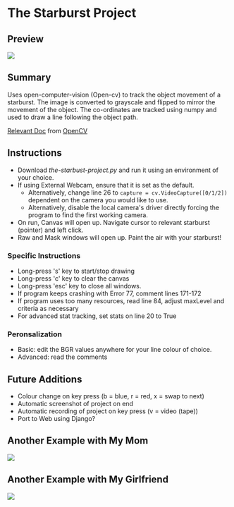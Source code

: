 # The Starburst Project

## Preview
![](https://github.com/Hardik-S/the-starburst-project/blob/master/Media/Drawing%20The%20Star.gif)

## Summary
Uses open-computer-vision (Open-cv) to track the object movement of a starburst. The image is converted to grayscale and flipped to mirror the movement of the object. The co-ordinates are tracked using numpy and used to draw a line following the object path. 

[Relevant Doc](https://docs.opencv.org/2.4/modules/video/doc/motion_analysis_and_object_tracking.html) from [OpenCV](https://docs.opencv.org/2.4/index.html)

## Instructions 

- Download _the-starbust-project.py_ and run it using an environment of your choice. 
- If using External Webcam, ensure that it is set as the default. 
  - Alternatively, change line 26 to `capture = cv.VideoCapture([0/1/2])` dependent on the camera you would like to use.
  - Alternatively, disable the local camera's driver directly forcing the program to find the first working camera.
 - On run, Canvas will open up. Navigate cursor to relevant starburst (pointer) and left click. 
 - Raw and Mask windows will open up. Paint the air with your starburst! 
 
 ### Specific Instructions 
 
 - Long-press 's' key to start/stop drawing
 - Long-press 'c' key to clear the canvas
 - Long-press 'esc' key to close all windows. 
 - If program keeps crashing with Error 77, comment lines 171-172
 - If program uses too many resources, read line 84, adjust maxLevel and criteria as necessary
 - For advanced stat tracking, set stats on line 20 to True
 
 ### Peronsalization
 
 - Basic: edit the BGR values anywhere for your line colour of choice.
 - Advanced: read the comments
 
 ## Future Additions
 - Colour change on key press (b = blue, r = red, x = swap to next) 
 - Automatic screenshot of project on end
 - Automatic recording of project on key press (v = video (tape)) 
 - Port to Web using Django? 
 
 ## Another Example with My Mom
 
 ![](https://github.com/Hardik-S/the-starburst-project/blob/master/Media/mamu%20rose.png)


## Another Example with My Girlfriend

![](https://github.com/Hardik-S/the-starburst-project/blob/master/Media/ananu%20love.png)
